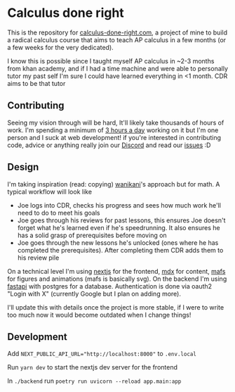 # Calculus done right

This is the repository for [calculus-done-right.com](https://calculus-done-right.com), a project of mine to build a radical calculus course that aims to teach AP calculus in a few months (or a few weeks for the very dedicated).

I know this is possible since I taught myself AP calculus in ~2-3 months from khan academy, and if I had a time machine and were able to personally tutor my past self I'm sure I could have learned everything in \<1 month. CDR aims to be that tutor

## Contributing

Seeing my vision through will be hard, It'll likely take thousands of hours of work.
I'm spending a minimum of [3 hours a day](https://www.beeminder.com/valvate/calculus-done-right) working on it but I'm one person and I suck at web development! if you're interested in contributing code, advice or anything really join our [Discord](https://discord.gg/N7Ka6tPjeR) and read our [issues](https://github.com/UlisseMini/calculus-done-right/issues) :D

## Design

I'm taking inspiration (read: copying) [wanikani](https://wanikani.com/)'s approach but for math.
A typical workflow will look like

- Joe logs into CDR, checks his progress and sees how much work he'll need to do to meet his goals
- Joe goes through his reviews for past lessons, this ensures Joe doesn't forget what he's learned even if he's speedrunning. It also ensures he has a solid grasp of prerequisites before moving on
- Joe goes through the new lessons he's unlocked (ones where he has completed the prerequisites). After completing them CDR adds them to his review pile

On a technical level I'm using [nextjs](https://nextjs.org) for the frontend, [mdx](https://mdxjs.com) for content, [mafs](https://mafs.dev) for figures and animations (mafs is basically svg).
On the backend I'm using [fastapi](https://fastapi.tiangolo.com) with postgres for a database.
Authentication is done via oauth2 "Login with X" (currently Google but I plan on adding more).

I'll update this with details once the project is more stable, if I were to write too much now it would become outdated when I change things!

## Development

Add `NEXT_PUBLIC_API_URL="http://localhost:8000"` to `.env.local`

Run `yarn dev` to start the nextjs dev server for the frontend

In `./backend` run `poetry run uvicorn --reload app.main:app`
